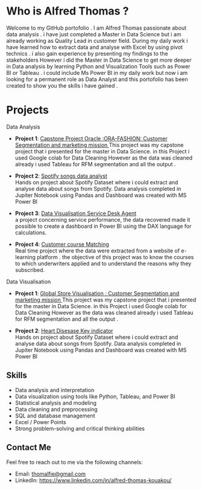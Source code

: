 # Who is Alfred Thomas ?

Welcome to my GitHub portofolio . I am Alfred Thomas passionate about data analysis . i have just completed a Master in Data Science but i am already working as Quality Lead in customer field. During my daily work i have learned how to extract data and analyse with Excel by using pivot technics . i also gain experience by presenting my findings to the stakeholders However i did the Master in Data Science to get more deeper in Data analysis by learning Python and Visualization Tools such as Power BI or Tableau . i could include Ms Power BI in my daily work but now i am looking for a permanent role as Data Analyst and this portofolio has been created to show you the skills i have gained . 

# Projects

Data Analysis 

- **Project 1**: [Capstone Project Oracle :ORA-FASHION: Customer Segmentation and marketing mission ](https://github.com/alfiethom/Portofolio/tree/2cf4ab6e036d369f7b2e7fdd974382e87e39eb56/capstone_project)
  This project was my capstone project that i presented for the master in Data Science. in this Project i used Google colab for Data Cleaning However as the data was cleaned already i used Tableau for RFM segmentation and all the output .

- **Project 2**: [Spotify songs data analyst ](https://github.com/alfiethom/Portofolio/blob/275b1c50463c83a15c4d0d8515281db0b5e61aa4/Spotify%20top%20200%20songs/Spotify%20top%20200%20songs.md)  
  Hands on project about Spotify Dataset where i could extract and analyse data about songs from Spotify. Data analysis completed in Jupiter Notebook using Pandas and Dashboard was created with MS Power BI

 - **Project 3**: [Data Visualisation Service Desk Agent ](https://github.com/alfiethom/Portofolio/tree/046883cc9c6f6110a539b281e77edb56d073fead/Dashboard_Call_center)  
  a project concerning service performance, the data recovered made it possible to create a dashboard in Power BI using the DAX language for calculations.

- **Project 4**: [Customer course Matching](https://github.com/alfiethom/Portofolio/blob/4ee08fa9bcace50b5aa3f4b5a302c05a5a178cdc/customer-course-matching.ipynb)  
  Real time project where the data were extracted from a website of e-learning platform . the objective of this project was to know the courses to which underwriters applied and to understand the reasons why they subscribed.

Data Visualisation 

- **Project 1**: [Global Store Visualisation : Customer Segmentation and marketing mission ](https://github.com/alfiethom/Portofolio/tree/2cf4ab6e036d369f7b2e7fdd974382e87e39eb56/capstone_project)
  This project was my capstone project that i presented for the master in Data Science. in this Project i used Google colab for Data Cleaning However as the data was cleaned already i used Tableau for RFM segmentation and all the output .

- **Project 2**: [Heart Disesase Key indicator ](https://github.com/alfiethom/Portofolio/blob/275b1c50463c83a15c4d0d8515281db0b5e61aa4/Spotify%20top%20200%20songs/Spotify%20top%20200%20songs.md)  
  Hands on project about Spotify Dataset where i could extract and analyse data about songs from Spotify. Data analysis completed in Jupiter Notebook using Pandas and Dashboard was created with MS Power BI
  
## Skills

- Data analysis and interpretation
- Data visualization using tools like Python, Tableau, and Power BI
- Statistical analysis and modeling
- Data cleaning and preprocessing
- SQL and database management
- Excel / Power Points
- Strong problem-solving and critical thinking abilities

## Contact Me

Feel free to reach out to me via the following channels:

- Email: thomalfie@gmail.com
- LinkedIn: https://www.linkedin.com/in/alfred-thomas-kouakou/
  

